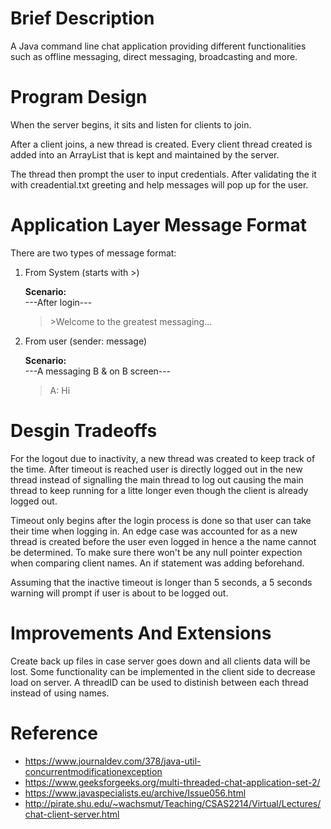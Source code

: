 # Brief Description
A Java command line chat application providing different functionalities such as offline messaging, direct messaging, broadcasting and more.

# Program Design
When the server begins, it sits and listen for clients to join. 

After a client joins, a new thread is created. Every client thread created is added into an ArrayList that is kept and maintained by the server. 

The thread then prompt the user to input credentials. After validating the it with creadential.txt greeting and help messages will pop up for the user. 

# Application Layer Message Format
There are two types of message format:
1. From System (starts with >)
   
   **Scenario:**\
   ---After login---
   >\>Welcome to the greatest messaging...

2. From user (sender: message)
   
   **Scenario:**\
   ---A messaging B & on B screen---
   >A: Hi              

# Desgin Tradeoffs
For the logout due to inactivity, a new thread was created to keep track of the time. After timeout is reached user is directly logged out in the new thread instead of signalling the main thread to log out causing the main thread to keep running for a litte longer even though the client is already logged out. 

Timeout only begins after the login process is done so that user can take their time when logging in. 
An edge case was accounted for as a new thread is created before the user even logged in hence a the name cannot be determined. To make sure there won't be any null pointer expection when comparing client names. An if statement was adding beforehand.   

Assuming that the inactive timeout is longer than 5 seconds, a 5 seconds warning will prompt if user is about to be logged out.

# Improvements And Extensions
Create back up files in case server goes down and all clients data will be lost.
Some functionality can be implemented in the client side to decrease load on server.
A threadID can be used to distinish between each thread instead of using names.  

# Reference
* https://www.journaldev.com/378/java-util-concurrentmodificationexception
* https://www.geeksforgeeks.org/multi-threaded-chat-application-set-2/ 
* https://www.javaspecialists.eu/archive/Issue056.html
* http://pirate.shu.edu/~wachsmut/Teaching/CSAS2214/Virtual/Lectures/chat-client-server.html
